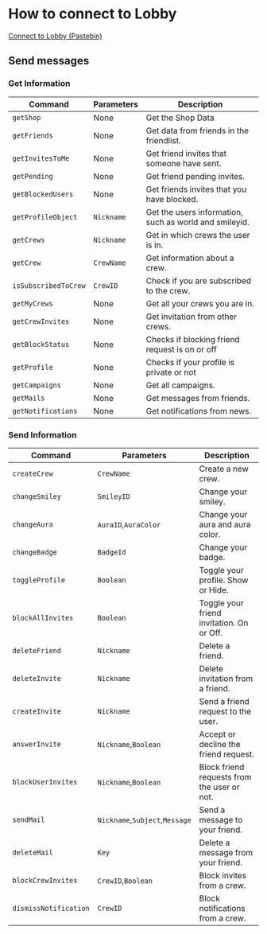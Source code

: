 # How to connect to Lobby
[Connect to Lobby (Pastebin)](https://pastebin.com/A8YGNyum)

## Send messages
### Get Information
| Command               | Parameters | Description
| ------                | ---------- | -----------                                            |
| `getShop`             | None       | Get the Shop Data                                      |
| `getFriends`          | None       | Get data from friends in the friendlist.               |
| `getInvitesToMe`      | None       | Get friend invites that someone have sent.             |
| `getPending`          | None       | Get friend pending invites.                            |
| `getBlockedUsers`     | None       | Get friends invites that you have blocked.             |
| `getProfileObject`    | `Nickname` | Get the users information, such as world and smileyid. |
| `getCrews`            | `Nickname` | Get in which crews the user is in.                     |
| `getCrew`             | `CrewName` | Get information about a crew.                          |
| `isSubscribedToCrew`  | `CrewID`   | Check if you are subscribed to the crew.               |
| `getMyCrews`          | None       | Get all your crews you are in.                         |
| `getCrewInvites`      | None       | Get invitation from other crews.                       |
| `getBlockStatus`      | None       | Checks if blocking friend request is on or off         |
| `getProfile`          | None       | Checks if your profile is private or not               |
| `getCampaigns`        | None       | Get all campaigns.                                     |
| `getMails`            | None       | Get messages from friends.                             |
| `getNotifications`    | None       | Get notifications from news.                           |


### Send Information
| Command               | Parameters            | Description
| ------                | ----------            | -----------                                            |
| `createCrew`          | `CrewName`            | Create a new crew.                                     |
| `changeSmiley`        | `SmileyID`            | Change your smiley.                                    |
| `changeAura`          | `AuraID`,`AuraColor`  | Change your aura and aura color.                       |
| `changeBadge`         | `BadgeId`             | Change your badge.                                     |
| `toggleProfile`       | `Boolean`             | Toggle your profile. Show or Hide.                     |
| `blockAllInvites`     | `Boolean`             | Toggle your friend invitation. On or Off.              |
| `deleteFriend`        | `Nickname`            | Delete a friend.                                       |
| `deleteInvite`        | `Nickname`            | Delete invitation from a friend.                       |
| `createInvite`        | `Nickname`            | Send a friend request to the user.                     |
| `answerInvite`        | `Nickname`,`Boolean`  | Accept or decline the friend request.                  |
| `blockUserInvites`    | `Nickname`,`Boolean`  | Block friend requests from the user or not.            |
| `sendMail`            | `Nickname`,`Subject`,`Message`  | Send a message to your friend.               |
| `deleteMail`          | `Key`                 | Delete a message from your friend.                     |
| `blockCrewInvites`    | `CrewID`,`Boolean`    | Block invites from a crew.                             |
| `dismissNotification` | `CrewID`              | Block notifications from a crew.                       |
